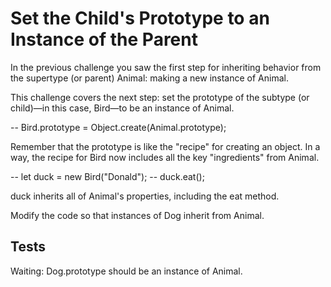 # Set the Child's Prototype to an Instance of the Parent

In the previous challenge you saw the first step for inheriting behavior from the supertype (or parent) Animal: making a new instance of Animal.

This challenge covers the next step: set the prototype of the subtype (or child)—in this case, Bird—to be an instance of Animal.

-- Bird.prototype = Object.create(Animal.prototype);

Remember that the prototype is like the "recipe" for creating an object. In a way, the recipe for Bird now includes all the key "ingredients" from Animal.

-- let duck = new Bird("Donald");
-- duck.eat();

duck inherits all of Animal's properties, including the eat method.

Modify the code so that instances of Dog inherit from Animal.

## Tests

Waiting: Dog.prototype should be an instance of Animal.
